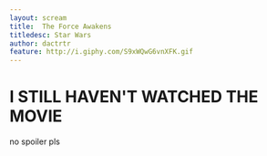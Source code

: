```yaml
---
layout: scream
title:  The Force Awakens
titledesc: Star Wars
author: dactrtr
feature: http://i.giphy.com/S9xWQwG6vnXFK.gif
---
```



# I STILL HAVEN'T WATCHED THE MOVIE

no spoiler pls
 